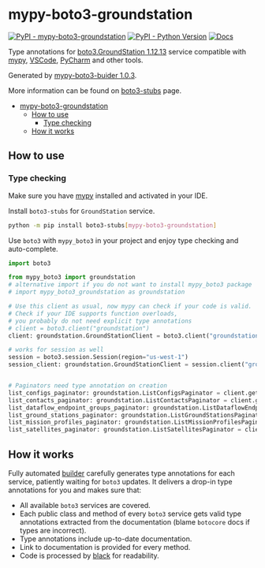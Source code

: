# mypy-boto3-groundstation

[![PyPI - mypy-boto3-groundstation](https://img.shields.io/pypi/v/mypy-boto3-groundstation.svg?color=blue)](https://pypi.org/project/mypy-boto3-groundstation)
[![PyPI - Python Version](https://img.shields.io/pypi/pyversions/mypy-boto3-groundstation.svg?color=blue)](https://pypi.org/project/mypy-boto3-groundstation)
[![Docs](https://img.shields.io/readthedocs/mypy-boto3-builder.svg?color=blue)](https://mypy-boto3-builder.readthedocs.io/)

Type annotations for
[boto3.GroundStation 1.12.13](https://boto3.amazonaws.com/v1/documentation/api/1.12.13/reference/services/groundstation.html#GroundStation) service
compatible with [mypy](https://github.com/python/mypy), [VSCode](https://code.visualstudio.com/),
[PyCharm](https://www.jetbrains.com/pycharm/) and other tools.

Generated by [mypy-boto3-buider 1.0.3](https://github.com/vemel/mypy_boto3_builder).

More information can be found on [boto3-stubs](https://pypi.org/project/boto3-stubs/) page.

- [mypy-boto3-groundstation](#mypy-boto3-groundstation)
  - [How to use](#how-to-use)
    - [Type checking](#type-checking)
  - [How it works](#how-it-works)

## How to use

### Type checking

Make sure you have [mypy](https://github.com/python/mypy) installed and activated in your IDE.

Install `boto3-stubs` for `GroundStation` service.

```bash
python -m pip install boto3-stubs[mypy-boto3-groundstation]
```

Use `boto3` with `mypy_boto3` in your project and enjoy type checking and auto-complete.

```python
import boto3

from mypy_boto3 import groundstation
# alternative import if you do not want to install mypy_boto3 package
# import mypy_boto3_groundstation as groundstation

# Use this client as usual, now mypy can check if your code is valid.
# Check if your IDE supports function overloads,
# you probably do not need explicit type annotations
# client = boto3.client("groundstation")
client: groundstation.GroundStationClient = boto3.client("groundstation")

# works for session as well
session = boto3.session.Session(region="us-west-1")
session_client: groundstation.GroundStationClient = session.client("groundstation")


# Paginators need type annotation on creation
list_configs_paginator: groundstation.ListConfigsPaginator = client.get_paginator("list_configs")
list_contacts_paginator: groundstation.ListContactsPaginator = client.get_paginator("list_contacts")
list_dataflow_endpoint_groups_paginator: groundstation.ListDataflowEndpointGroupsPaginator = client.get_paginator("list_dataflow_endpoint_groups")
list_ground_stations_paginator: groundstation.ListGroundStationsPaginator = client.get_paginator("list_ground_stations")
list_mission_profiles_paginator: groundstation.ListMissionProfilesPaginator = client.get_paginator("list_mission_profiles")
list_satellites_paginator: groundstation.ListSatellitesPaginator = client.get_paginator("list_satellites")
```

## How it works

Fully automated [builder](https://github.com/vemel/mypy_boto3_builder) carefully generates
type annotations for each service, patiently waiting for `boto3` updates. It delivers
a drop-in type annotations for you and makes sure that:

- All available `boto3` services are covered.
- Each public class and method of every `boto3` service gets valid type annotations
  extracted from the documentation (blame `botocore` docs if types are incorrect).
- Type annotations include up-to-date documentation.
- Link to documentation is provided for every method.
- Code is processed by [black](https://github.com/psf/black) for readability.